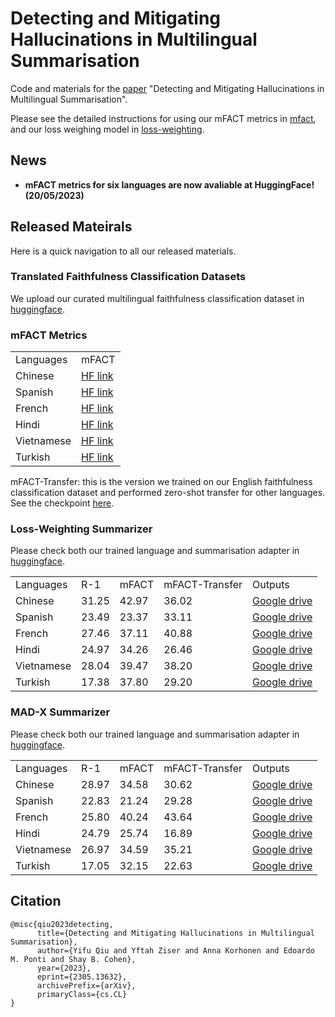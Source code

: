# Detecting and Mitigating Hallucinations in Multilingual Summarisation

Code and materials for the [paper](https://arxiv.org/abs/2305.13632v1) "Detecting and Mitigating Hallucinations in Multilingual Summarisation". 

Please see the detailed instructions for using our mFACT metrics in [mfact](mfact/), and our loss weighing model in [loss-weighting](loss-weighting).

## News

* **mFACT metrics for six languages are now avaliable at HuggingFace! (20/05/2023)**

## Released Mateirals

Here is a quick navigation to all our released materials.

### Translated Faithfulness Classification Datasets

We upload our curated multilingual faithfulness classification dataset in [huggingface](https://huggingface.co/datasets/yfqiu-nlp/mfact-classification).

### mFACT Metrics
<table>
   <tr>
      <td>Languages</td>
      <td>mFACT</td>
   </tr>
   <tr>
      <td>Chinese</td>
      <td>
        <a href="https://huggingface.co/yfqiu-nlp/mFACT-zh_CN">
            HF link
        </a>
      </td>
   </tr>
   <tr>
      <td>Spanish</td>
      <td>
        <a href="https://huggingface.co/yfqiu-nlp/mFACT-es_XX">
            HF link
        </a>
      </td>
   </tr>
   <tr>
      <td>French</td>
      <td>
        <a href="https://huggingface.co/yfqiu-nlp/mFACT-fr_XX">
            HF link
        </a>
      </td>
   </tr>
   <tr>
      <td>Hindi</td>
      <td>
        <a href="https://huggingface.co/yfqiu-nlp/mFACT-hi_IN">
            HF link
        </a>
      </td>
   </tr>
   <tr>
      <td>Vietnamese</td>
      <td>
        <a href="https://huggingface.co/yfqiu-nlp/mFACT-vi_VN">
            HF link
        </a>
      </td>
   </tr>
   <tr>
      <td>Turkish</td>
      <td>
        <a href="https://huggingface.co/yfqiu-nlp/mFACT-tr_TR">
            HF link
        </a>
      </td>
   </tr>
</table>

mFACT-Transfer: this is the version we trained on our English faithfulness classification dataset and performed zero-shot transfer for other languages. See the checkpoint [here](). 

### Loss-Weighting Summarizer
Please check both our trained language and summarisation adapter in  [huggingface](https://huggingface.co/yfqiu-nlp/mfact-weighted-loss).

<table>
   <tr>
      <td>Languages</td>
      <td>R-1</td>
      <td>mFACT</td>
      <td>mFACT-Transfer</td>
      <td>Outputs</td>
   </tr>
   <tr>
      <td>Chinese</td>
      <td>31.25</td>
      <td>42.97</td>
      <td>36.02</td>
      <td>
        <a href="https://drive.google.com/file/d/1oIHJMn7zwxKWrayNxiU42aduQw5QQ4hT/view?usp=share_link">
            Google drive
        </a>
      </td>
   </tr>
   <tr>
      <td>Spanish</td>
      <td>23.49</td>
      <td>23.37</td>
      <td>33.11</td>
      <td>
        <a href="https://drive.google.com/file/d/1esq1joNOu71binoFgHL7JuOrvy4JhKV0/view?usp=share_link">
            Google drive
        </a>
      </td>
   </tr>
   <tr>
      <td>French</td>
      <td>27.46</td>
      <td>37.11</td>
      <td>40.88</td>
      <td>
        <a href="https://drive.google.com/file/d/1khWkb5gKD4tdjmet9IEjEhmRM8Ik-lAF/view?usp=share_link">
            Google drive
        </a>
      </td>
   </tr>
   <tr>
      <td>Hindi</td>
      <td>24.97</td>
      <td>34.26</td>
      <td>26.46</td>
      <td>
        <a href="https://drive.google.com/file/d/1esMLR9bJKhRpcHJgZfadNz98tsWU-0F7/view?usp=share_link">
            Google drive
        </a>
      </td>
   </tr>
   <tr>
      <td>Vietnamese</td>
      <td>28.04</td>
      <td>39.47</td>
      <td>38.20</td>
      <td>
        <a href="https://drive.google.com/file/d/1sjNv70DVZJKeq_MfJecIynRPA9ucvayZ/view?usp=share_link">
            Google drive
        </a>
      </td>
   </tr>
   <tr>
      <td>Turkish</td>
      <td>17.38</td>
      <td>37.80</td>
      <td>29.20</td>
      <td>
        <a href="https://drive.google.com/file/d/1U2X5wqBoHQTipdtj-VDqMRgv9PAvOk28/view?usp=share_link">
            Google drive
        </a>
      </td>
   </tr>
</table>

### MAD-X Summarizer

Please check both our trained language and summarisation adapter in  [huggingface](https://huggingface.co/yfqiu-nlp/mfact-mad-x).

<table>
   <tr>
      <td>Languages</td>
      <td>R-1</td>
      <td>mFACT</td>
      <td>mFACT-Transfer</td>
      <td>Outputs</td>
   </tr>
   <tr>
      <td>Chinese</td>
      <td>28.97</td>
      <td>34.58</td>
      <td>30.62</td>
      <td>
        <a href="https://drive.google.com/file/d/1goEapvFahhovxtYKpDWa_5XdIPjukqwk/view?usp=share_link">
            Google drive
        </a>
      </td>
   </tr>
   <tr>
      <td>Spanish</td>
      <td>22.83</td>
      <td>21.24</td>
      <td>29.28</td>
      <td>
        <a href="https://drive.google.com/file/d/17U1YHp_QOXLWstV_EGe10lpatQoHTipp/view?usp=share_link">
            Google drive
        </a>
      </td>
   </tr>
   <tr>
      <td>French</td>
      <td>25.80</td>
      <td>40.24</td>
      <td>43.64</td>
      <td>
        <a href="https://drive.google.com/file/d/1OIOgQhU-8ajlvG-Cs0tmCoQJo-NSaTwG/view?usp=share_link">
            Google drive
        </a>
      </td>
   </tr>
   <tr>
      <td>Hindi</td>
      <td>24.79</td>
      <td>25.74</td>
      <td>16.89</td>
      <td>
        <a href="https://drive.google.com/file/d/1XXgWsamD5DwKinqFnfF_WOldzVUd2N_R/view?usp=share_link">
            Google drive
        </a>
      </td>
   </tr>
   <tr>
      <td>Vietnamese</td>
      <td>26.97</td>
      <td>34.59</td>
      <td>35.21</td>
      <td>
        <a href="https://drive.google.com/file/d/1cZJLIJrT40domeCK_PoCDmU1CM3qzByu/view?usp=share_link">
            Google drive
        </a>
      </td>
   </tr>
   <tr>
      <td>Turkish</td>
      <td>17.05</td>
      <td>32.15</td>
      <td>22.63</td>
      <td>
        <a href="https://drive.google.com/file/d/1mEya871CsO5PzQQ2MLzW-dOiJQopMQ5j/view?usp=share_link">
            Google drive
        </a>
      </td>
   </tr>
</table>

## Citation

```
@misc{qiu2023detecting,
      title={Detecting and Mitigating Hallucinations in Multilingual Summarisation}, 
      author={Yifu Qiu and Yftah Ziser and Anna Korhonen and Edoardo M. Ponti and Shay B. Cohen},
      year={2023},
      eprint={2305.13632},
      archivePrefix={arXiv},
      primaryClass={cs.CL}
}
```